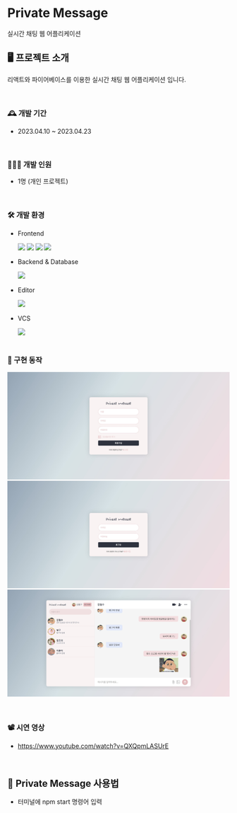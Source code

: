 # Private Message
실시간 채팅 웹 어플리케이션

## 🖥️ 프로젝트 소개
리액트와 파이어베이스를 이용한 실시간 채팅 웹 어플리케이션 입니다.

<br>

### 🕰️ 개발 기간
- 2023.04.10 ~ 2023.04.23

<br>

### 👩🏻‍💻 개발 인원
- 1명 (개인 프로젝트)

<br>

### 🛠️ 개발 환경
- <div>Frontend </div>
&nbsp;&nbsp;&nbsp;&nbsp;&nbsp;
<img src="https://img.shields.io/badge/HTML-black?style=flat&logo=html5&logoColor=red"/>
<img src="https://img.shields.io/badge/SCSS-black?style=flat&logo=sass&logoColor=pink"/>
<img src="https://img.shields.io/badge/JavaScript-black?style=flat&logo=JavaScript&logoColor=yellow"/>
<img src="https://img.shields.io/badge/React-black?style=flat&logo=react&logoColor=blue"/>

- <div>Backend & Database </div>
&nbsp;&nbsp;&nbsp;&nbsp;&nbsp;
<img src="https://img.shields.io/badge/Firebase-lightgray?style=flat&logo=Firebase&logoColor=yellow"/>

- <div>Editor </div>
&nbsp;&nbsp;&nbsp;&nbsp;&nbsp;
<img src="https://img.shields.io/badge/VS Code-blue?style=flat&logo=visual studio&logoColor=darkblue"/>

- <div>VCS</div>
&nbsp;&nbsp;&nbsp;&nbsp;&nbsp;
<img src="https://img.shields.io/badge/github-purple?style=flat&logo=github&logoColor=black"/>
<br><br>

### 🔎 구현 동작
![Register](/src/img/register.jpg)
![Login](/src/img/login.jpg)
![Main](/src/img/main.jpg)

<br>

### 📽️ 시연 영상
- https://www.youtube.com/watch?v=QXQpmLASUrE

<br>

## 📑 Private Message 사용법
- 터미널에 npm start 명령어 입력
